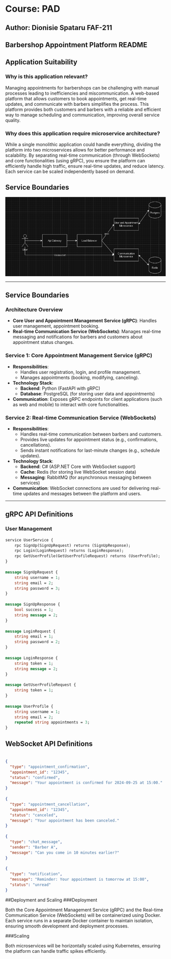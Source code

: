 # Course: PAD

## Author: Dionisie Spataru FAF-211

## Barbershop Appointment Platform README

## Application Suitability

### Why is this application relevant?
Managing appointments for barbershops can be challenging with manual processes leading to inefficiencies and miscommunication. A web-based platform that allows customers to book appointments, get real-time updates, and communicate with barbers simplifies the process. This platform provides both customers and barbers with a reliable and efficient way to manage scheduling and communication, improving overall service quality.

### Why does this application require microservice architecture?
While a single monolithic application could handle everything, dividing the platform into two microservices allows for better performance and scalability. By separating real-time communication (through WebSockets) and core functionalities (using gRPC), you ensure the platform can efficiently handle high traffic, ensure real-time updates, and reduce latency. Each service can be scaled independently based on demand.

## Service Boundaries

![Architecture](images/diagram.png)

---

## Service Boundaries

### Architecture Overview
- **Core User and Appointment Management Service (gRPC)**: Handles user management, appointment booking.
- **Real-time Communication Service (WebSockets)**: Manages real-time messaging and notifications for barbers and customers about appointment status changes.

### Service 1: Core Appointment Management Service (gRPC)
- **Responsibilities**: 
    - Handles user registration, login, and profile management.
    - Manages appointments (booking, modifying, canceling).
- **Technology Stack**:
    - **Backend**: Python (FastAPI with gRPC)
    - **Database**: PostgreSQL (for storing user data and appointments)
- **Communication**: Exposes gRPC endpoints for client applications (such as web and mobile) to interact with core functionalities.

### Service 2: Real-time Communication Service (WebSockets)
- **Responsibilities**:
    - Handles real-time communication between barbers and customers.
    - Provides live updates for appointment status (e.g., confirmations, cancellations).
    - Sends instant notifications for last-minute changes (e.g., schedule updates).
- **Technology Stack**:
    - **Backend**: C# (ASP.NET Core with WebSocket support)
    - **Cache**: Redis (for storing live WebSocket session data)
    - **Messaging**: RabbitMQ (for asynchronous messaging between services)
- **Communication**: WebSocket connections are used for delivering real-time updates and messages between the platform and users.

---

## gRPC API Definitions

### User Management
```proto
service UserService {
    rpc SignUp(SignUpRequest) returns (SignUpResponse);
    rpc Login(LoginRequest) returns (LoginResponse);
    rpc GetUserProfile(GetUserProfileRequest) returns (UserProfile);
}

message SignUpRequest {
    string username = 1;
    string email = 2;
    string password = 3;
}

message SignUpResponse {
    bool success = 1;
    string message = 2;
}

message LoginRequest {
    string email = 1;
    string password = 2;
}

message LoginResponse {
    string token = 1;
    string message = 2;
}

message GetUserProfileRequest {
    string token = 1;
}

message UserProfile {
    string username = 1;
    string email = 2;
    repeated string appointments = 3;
}
```

## WebSocket API Definitions

```json

{
  "type": "appointment_confirmation",
  "appointment_id": "12345",
  "status": "confirmed",
  "message": "Your appointment is confirmed for 2024-09-25 at 15:00."
}

{
  "type": "appointment_cancellation",
  "appointment_id": "12345",
  "status": "canceled",
  "message": "Your appointment has been canceled."
}

{
  "type": "chat_message",
  "sender": "Barber A",
  "message": "Can you come in 10 minutes earlier?"
}

{
  "type": "notification",
  "message": "Reminder: Your appointment is tomorrow at 15:00",
  "status": "unread"
}

```

##Deployment and Scaling
###Deployment

Both the Core Appointment Management Service (gRPC) and the Real-time Communication Service (WebSockets) will be containerized using Docker. Each service runs in a separate Docker container to maintain isolation, ensuring smooth development and deployment processes.

###Scaling

Both microservices will be horizontally scaled using Kubernetes, ensuring the platform can handle traffic spikes efficiently.